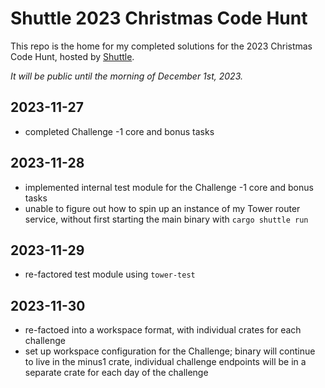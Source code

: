 # Shuttle 2023 Christmas Code Hunt

This repo is the home for my completed solutions for the 2023 Christmas Code Hunt, hosted by [Shuttle](https://shuttle.rs).

*It will be public until the morning of December 1st, 2023.*

## 2023-11-27
- completed Challenge -1 core and bonus tasks

## 2023-11-28
- implemented internal test module for the Challenge -1 core and bonus tasks
- unable to figure out how to spin up an instance of my Tower router service, without first starting the main binary with `cargo shuttle run`

## 2023-11-29
- re-factored test module using `tower-test`

## 2023-11-30
- re-factoed into a workspace format, with individual crates for each challenge
- set up workspace configuration for the Challenge; binary will continue to live in the minus1 crate, individual challenge endpoints will be in a separate crate for each day of the challenge